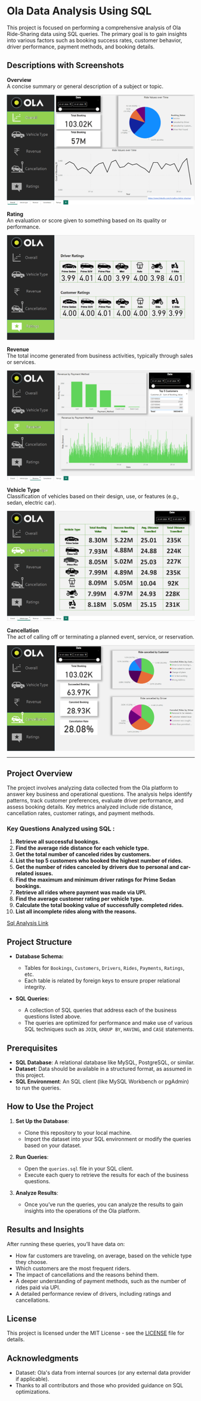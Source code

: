 

# Ola Data Analysis Using SQL


This project is focused on performing a comprehensive analysis of Ola Ride-Sharing data using SQL queries. The primary goal is to gain insights into various factors such as booking success rates, customer behavior, driver performance, payment methods, and booking details.

## Descriptions with Screenshots

**Overview**  
A concise summary or general description of a subject or topic.  

![Overview](https://github.com/adityakishor1/ola_Analysis_mySql_Powerbi/blob/ec4c4286ea9a314bdb5e9c35a529ab1875493a14/Img%20Vid/Overview.png)

**Rating**  
An evaluation or score given to something based on its quality or performance.  

![Rating](https://github.com/adityakishor1/ola_Analysis_mySql_Powerbi/blob/ec4c4286ea9a314bdb5e9c35a529ab1875493a14/Img%20Vid/Rating.png)

**Revenue**  
The total income generated from business activities, typically through sales or services.  

![Revenue](https://github.com/adityakishor1/ola_Analysis_mySql_Powerbi/blob/ec4c4286ea9a314bdb5e9c35a529ab1875493a14/Img%20Vid/Revenue.png)

**Vehicle Type**  
Classification of vehicles based on their design, use, or features (e.g., sedan, electric car). 

![Vehicle Type](https://github.com/adityakishor1/ola_Analysis_mySql_Powerbi/blob/ec4c4286ea9a314bdb5e9c35a529ab1875493a14/Img%20Vid/Vehicle%20type.png)

**Cancellation**  
The act of calling off or terminating a planned event, service, or reservation.

![Cancellation](https://github.com/adityakishor1/ola_Analysis_mySql_Powerbi/blob/ec4c4286ea9a314bdb5e9c35a529ab1875493a14/Img%20Vid/Cancellation.png)

---

## Project Overview

The project involves analyzing data collected from the Ola platform to answer key business and operational questions. The analysis helps identify patterns, track customer preferences, evaluate driver performance, and assess booking details. Key metrics analyzed include ride distance, cancellation rates, customer ratings, and payment methods.

### Key Questions Analyzed using SQL :
1. **Retrieve all successful bookings.**
2. **Find the average ride distance for each vehicle type.**
3. **Get the total number of canceled rides by customers.**
4. **List the top 5 customers who booked the highest number of rides.**
5. **Get the number of rides canceled by drivers due to personal and car-related issues.**
6. **Find the maximum and minimum driver ratings for Prime Sedan bookings.**
7. **Retrieve all rides where payment was made via UPI.**
8. **Find the average customer rating per vehicle type.**
9. **Calculate the total booking value of successfully completed rides.**
10. **List all incomplete rides along with the reasons.**

[Sql Analysis Link](https://github.com/adityakishor1/ola_Analysis_mySql_Powerbi/blob/main/Ola%20Sql%20Analysis.sql)


## Project Structure

- **Database Schema:**
  - Tables for `Bookings`, `Customers`, `Drivers`, `Rides`, `Payments`, `Ratings`, etc.
  - Each table is related by foreign keys to ensure proper relational integrity.

- **SQL Queries:**
  - A collection of SQL queries that address each of the business questions listed above.
  - The queries are optimized for performance and make use of various SQL techniques such as `JOIN`, `GROUP BY`, `HAVING`, and `CASE` statements.

## Prerequisites

- **SQL Database**: A relational database like MySQL, PostgreSQL, or similar.
- **Dataset**: Data should be available in a structured format, as assumed in this project.
- **SQL Environment**: An SQL client (like MySQL Workbench or pgAdmin) to run the queries.

## How to Use the Project

1. **Set Up the Database**:
   - Clone this repository to your local machine.
   - Import the dataset into your SQL environment or modify the queries based on your dataset.

2. **Run Queries**:
   - Open the `queries.sql` file in your SQL client.
   - Execute each query to retrieve the results for each of the business questions.

3. **Analyze Results**:
   - Once you’ve run the queries, you can analyze the results to gain insights into the operations of the Ola platform.

## Results and Insights

After running these queries, you’ll have data on:

- How far customers are traveling, on average, based on the vehicle type they choose.
- Which customers are the most frequent riders.
- The impact of cancellations and the reasons behind them.
- A deeper understanding of payment methods, such as the number of rides paid via UPI.
- A detailed performance review of drivers, including ratings and cancellations.

## License

This project is licensed under the MIT License - see the [LICENSE](LICENSE) file for details.

## Acknowledgments

- Dataset: Ola's data from internal sources (or any external data provider if applicable).
- Thanks to all contributors and those who provided guidance on SQL optimizations.

